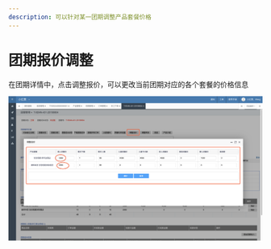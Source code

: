 ```yaml
---
description: 可以针对某一团期调整产品套餐价格
---
```


# 团期报价调整

在团期详情中，点击调整报价，可以更改当前团期对应的各个套餐的价格信息

![](../../.gitbook/assets/image%20%2834%29.png)

